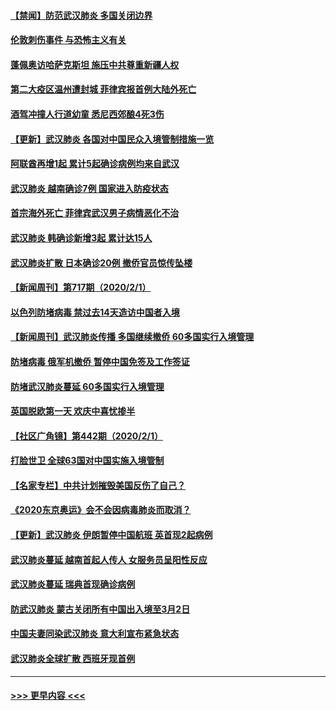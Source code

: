 #### [【禁闻】防范武汉肺炎  多国关闭边界](../pages/prog202/a102767542.md?t=02030933) 
#### [伦敦刺伤事件 与恐怖主义有关](../pages/prog202/a102767509.md?t=02030933) 
#### [蓬佩奥访哈萨克斯坦 施压中共尊重新疆人权](../pages/prog202/a102767395.md?t=02030933) 
#### [第二大疫区温州遭封城 菲律宾报首例大陆外死亡](../pages/prog202/a102767388.md?t=02030933) 
#### [酒驾冲撞人行道幼童 悉尼西郊酿4死3伤](../pages/prog202/a102767238.md?t=02030933) 
#### [【更新】武汉肺炎 各国对中国民众入境管制措施一览](../pages/prog202/a102767170.md?t=02030933) 
#### [阿联酋再增1起 累计5起确诊病例均来自武汉](../pages/prog202/a102767207.md?t=02030933) 
#### [武汉肺炎 越南确诊7例 国家进入防疫状态](../pages/prog202/a102767186.md?t=02030933) 
#### [首宗海外死亡 菲律宾武汉男子病情恶化不治](../pages/prog202/a102767150.md?t=02030933) 
#### [武汉肺炎 韩确诊新增3起 累计达15人](../pages/prog202/a102767132.md?t=02030933) 
#### [武汉肺炎扩散 日本确诊20例 撤侨官员惊传坠楼](../pages/prog202/a102767109.md?t=02030933) 
#### [【新闻周刊】第717期（2020/2/1）](../pages/prog202/a102767114.md?t=02030933) 
#### [以色列防堵病毒 禁过去14天造访中国者入境](../pages/prog202/a102767091.md?t=02030933) 
#### [【新闻周刊】武汉肺炎传播 多国继续撤侨 60多国实行入境管理](../pages/prog202/a102767044.md?t=02030933) 
#### [防堵病毒 俄军机撤侨 暂停中国免签及工作签证](../pages/prog202/a102767084.md?t=02030933) 
#### [防堵武汉肺炎蔓延 60多国实行入境管理](../pages/prog202/a102766756.md?t=02030933) 
#### [英国脱欧第一天 欢庆中喜忧掺半](../pages/prog202/a102766971.md?t=02030933) 
#### [【社区广角镜】第442期（2020/2/1）](../pages/prog202/a102766826.md?t=02030933) 
#### [打脸世卫 全球63国对中国实施入境管制](../pages/prog202/a102766497.md?t=02030933) 
#### [【名家专栏】中共计划摧毁美国反伤了自己？](../pages/prog202/a102766174.md?t=02030933) 
#### [《2020东京奥运》会不会因病毒肺炎而取消？](../pages/prog202/a102766393.md?t=02030933) 
#### [【更新】武汉肺炎 伊朗暂停中国航班 英首现2起病例](../pages/prog202/a102758911.md?t=02030933) 
#### [武汉肺炎蔓延  越南首起人传人 女服务员呈阳性反应](../pages/prog202/a102766314.md?t=02030933) 
#### [武汉肺炎蔓延 瑞典首现确诊病例](../pages/prog202/a102766272.md?t=02030933) 
#### [防武汉肺炎 蒙古关闭所有中国出入境至3月2日](../pages/prog202/a102766187.md?t=02030933) 
#### [中国夫妻同染武汉肺炎 意大利宣布紧急状态](../pages/prog202/a102766160.md?t=02030933) 
#### [武汉肺炎全球扩散 西班牙现首例](../pages/prog202/a102766142.md?t=02030933) 

----
#### [ >>> 更早内容 <<< ](../indexes/prog202-earlier.md)
